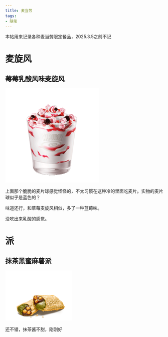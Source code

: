 ```yaml
---
title: 麦当劳
tags:
- 随笔
---
```




本帖用来记录各种麦当劳限定餐品，2025.3.5之前不记

# 麦旋风

## 莓莓乳酸风味麦旋风

<img title="" src="https://github.com/DuneArrakis/DuneArrakis.github.io/blob/main/file/%E9%BA%A6%E5%BD%93%E5%8A%B3/%E8%8E%93%E8%8E%93%E4%B9%B3%E9%85%B8%E9%A3%8E%E5%91%B3%E9%BA%A6%E6%97%8B%E9%A3%8E.png?raw=true" alt="" data-align="center" style="zoom:50%;">

上面那个脆脆的麦片球感觉怪怪的，不太习惯在这种冷的里面吃麦片。实物的麦片球似乎是蓝色的？

味道还行，和草莓麦旋风相似，多了一种蓝莓味。

没吃出来乳酸的感觉。

# 派

## 抹茶黑蜜麻薯派

<img title="" src="https://github.com/DuneArrakis/DuneArrakis.github.io/blob/main/file/%E9%BA%A6%E5%BD%93%E5%8A%B3/%E6%8A%B9%E8%8C%B6%E9%BB%91%E8%9C%9C%E9%BA%BB%E8%96%AF%E6%B4%BE.png?raw=true" alt="" data-align="center" style="zoom:50%;">

还不错，抹茶酱不甜，刚刚好
